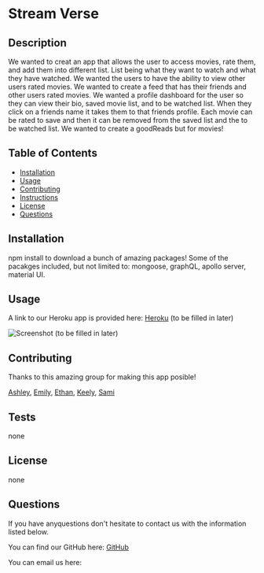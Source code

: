 # Stream Verse

## Description

We wanted to creat an app that allows the user to access movies, rate them, and add them into different list. List being what they want to watch and what they have watched. We wanted the users to have the ability to view other users rated movies. We wanted to create a feed that has their friends and other users rated movies. We wanted a profile dashboard for the user so they can view their bio, saved movie list, and to be watched list. When they click on a friends name it takes them to that friends profile. Each movie can be rated to save and then it can be removed from the saved list and the to be watched list. We wanted to create a goodReads but for movies!

## Table of Contents
* [Installation](#installation)
* [Usage](#usage)
* [Contributing](#contributing)
* [Instructions](#instructions)
* [License](#license)
* [Questions](#questions)

## Installation

npm install to download a bunch of amazing packages! Some of the pacakges included, but not limited to: mongoose, graphQL, apollo server, material UI.

## Usage

A link to our Heroku app is provided here: [Heroku]() (to be filled in later)

![Screenshot]() (to be filled in later)

## Contributing
Thanks to this amazing group for making this app posible!

[Ashley](https://github.com/Ashleyg5),
[Emily](https://github.com/emilymclean94),
[Ethan](https://github.com/EGARRISXN),
[Keely](https://github.com/keelyybug),
[Sami](https://github.com/sweetkloid)

## Tests
none

## License
none

## Questions
If you have anyquestions don't hesitate to contact us with the information listed below.

You can find our GitHub here: [GitHub](https://github.com/emilymclean94/stream_verse)

You can email us here: 